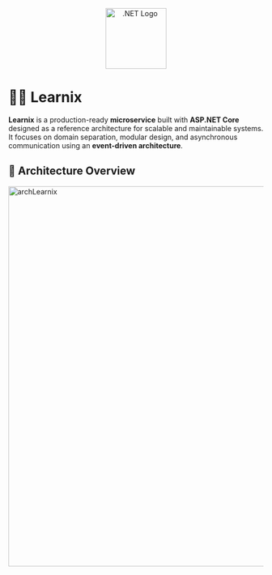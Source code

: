 <p align="center">
  <a href="https://dotnet.microsoft.com/" target="blank"><img src="https://upload.wikimedia.org/wikipedia/commons/e/ee/.NET_Core_Logo.svg" width="120" alt=".NET Logo" /></a>
</p>

<!DOCTYPE html>
<html lang="en">
<head>
  <meta charset="UTF-8">

 
</head>
<body>

  <h1>👨‍🎓 Learnix</h1>
  <p><strong>Learnix</strong> is a production-ready <strong>microservice</strong> built with <strong>ASP.NET Core</strong> designed as a reference architecture for scalable and maintainable systems. It focuses on domain separation, modular design, and asynchronous communication using an <strong>event-driven architecture</strong>.</p>
  
  <h2>🧱 Architecture Overview</h2>
  <img width="869" height="751" alt="archLearnix" src="https://github.com/user-attachments/assets/4c9533ad-3f01-42da-848d-1e042f5231ed" />
